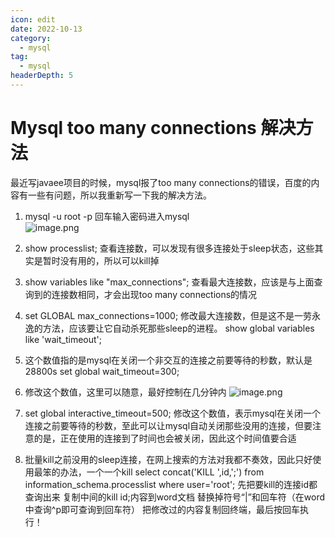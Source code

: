 ```yaml
---
icon: edit
date: 2022-10-13
category:
  - mysql
tag:
  - mysql
headerDepth: 5
---
```



# Mysql too many connections 解决方法
最近写javaee项目的时候，mysql报了too many connections的错误，百度的内容有一些有问题，所以我重新写一下我的解决方法。

1. mysql -u root -p 回车输入密码进入mysql                                                                                                  
![image.png](https://local.wuanwanghao.top:30549/upload/2022/10/image-6007218e54be45fd990f719385c892fd.png)

2. show processlist; 
查看连接数，可以发现有很多连接处于sleep状态，这些其实是暂时没有用的，所以可以kill掉

3. show variables like "max_connections"; 
查看最大连接数，应该是与上面查询到的连接数相同，才会出现too many connections的情况

4. set GLOBAL max_connections=1000; 
修改最大连接数，但是这不是一劳永逸的方法，应该要让它自动杀死那些sleep的进程。
show global variables like 'wait_timeout'; 

5. 这个数值指的是mysql在关闭一个非交互的连接之前要等待的秒数，默认是28800s
set global wait_timeout=300; 

6. 修改这个数值，这里可以随意，最好控制在几分钟内
![image.png](https://local.wuanwanghao.top:30549/upload/2022/10/image-08ad270052c547b09de075eb23063f2f.png)                                                                                                     

7. set global interactive_timeout=500; 
修改这个数值，表示mysql在关闭一个连接之前要等待的秒数，至此可以让mysql自动关闭那些没用的连接，但要注意的是，正在使用的连接到了时间也会被关闭，因此这个时间值要合适

8. 批量kill之前没用的sleep连接，在网上搜索的方法对我都不奏效，因此只好使用最笨的办法，一个一个kill
select concat('KILL ',id,';') from information_schema.processlist where user='root'; 先把要kill的连接id都查询出来
复制中间的kill id;内容到word文档
替换掉符号“|”和回车符（在word中查询^p即可查询到回车符）
把修改过的内容复制回终端，最后按回车执行！